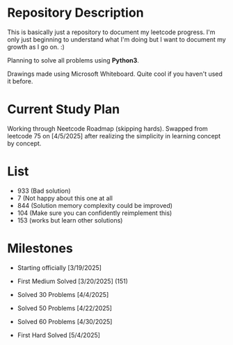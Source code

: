 # Repository Description
This is basically just a repository to document my leetcode progress. I'm only just beginning to understand what I'm doing but I want to document my growth as I go on. :)

Planning to solve all problems using **Python3**.

Drawings made using Microsoft Whiteboard. Quite cool if you haven't used it before.

# Current Study Plan
Working through Neetcode Roadmap (skipping hards). Swapped from leetcode 75 on [4/5/2025] after realizing the simplicity in learning concept by concept.

# List
- 933 (Bad solution)
- 7 (Not happy about this one at all
- 844 (Solution memory complexity could be improved)
- 104 (Make sure you can confidently reimplement this)
- 153 (works but learn other solutions)

# Milestones

- Starting officially [3/19/2025]

- First Medium Solved [3/20/2025] (151)

- Solved 30 Problems [4/4/2025]

- Solved 50 Problems [4/22/2025]

- Solved 60 Problems [4/30/2025]

- First Hard Solved [5/4/2025]
